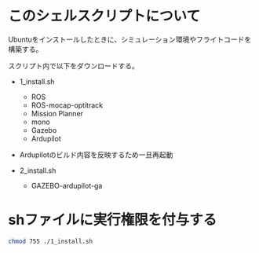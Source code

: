 # このシェルスクリプトについて
Ubuntuをインストールしたときに、シミュレーション環境やフライトコードを構築する。

スクリプト内で以下をダウンロードする。

- 1_install.sh
    - ROS
    - ROS-mocap-optitrack
    - Mission Planner
    - mono
    - Gazebo
    - Ardupilot

- Ardupilotのビルド内容を反映するため一旦再起動

- 2_install.sh
    - GAZEBO-ardupilot-ga
    
# shファイルに実行権限を付与する

```.bash
chmod 755 ./1_install.sh
```
